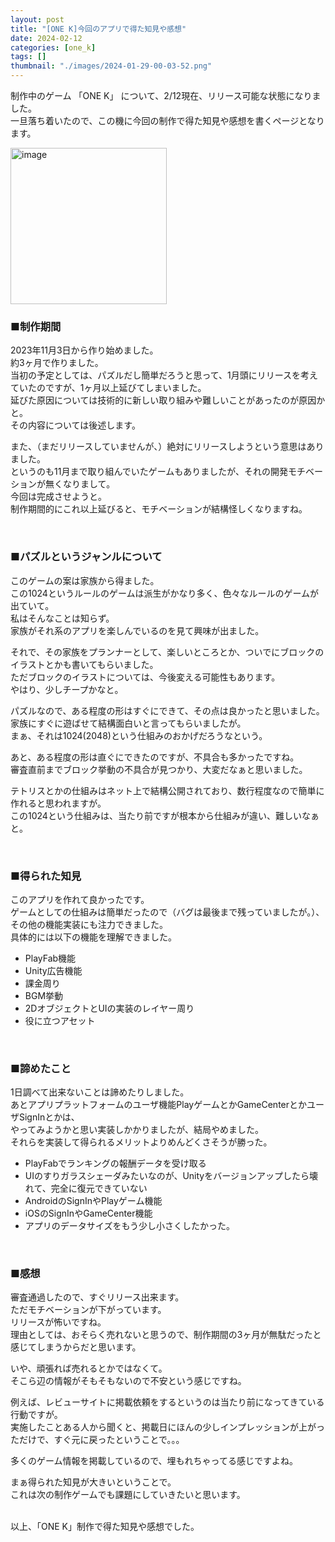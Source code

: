 ```yaml
---
layout: post
title: "[ONE K]今回のアプリで得た知見や感想"
date: 2024-02-12
categories: [one_k]
tags: []
thumbnail: "./images/2024-01-29-00-03-52.png"
---
```


制作中のゲーム
「ONE K」
について、2/12現在、リリース可能な状態になりました。  
一旦落ち着いたので、この機に今回の制作で得た知見や感想を書くページとなります。  
  
<img src="{{ './images/2024-01-29-00-03-52.png' }}" alt="image" width="250" class="center-image"/>
  
<br>

### ■制作期間
2023年11月3日から作り始めました。  
約3ヶ月で作りました。  
当初の予定としては、パズルだし簡単だろうと思って、1月頭にリリースを考えていたのですが、1ヶ月以上延びてしまいました。  
延びた原因については技術的に新しい取り組みや難しいことがあったのが原因かと。  
その内容については後述します。  
  
また、（まだリリースしていませんが、）絶対にリリースしようという意思はありました。  
というのも11月まで取り組んでいたゲームもありましたが、それの開発モチベーションが無くなりまして。  
今回は完成させようと。  
制作期間的にこれ以上延びると、モチベーションが結構怪しくなりますね。  
  
<br>
  
### ■パズルというジャンルについて
このゲームの案は家族から得ました。  
この1024というルールのゲームは派生がかなり多く、色々なルールのゲームが出ていて。  
私はそんなことは知らず。  
家族がそれ系のアプリを楽しんでいるのを見て興味が出ました。  
  
それで、その家族をプランナーとして、楽しいところとか、ついでにブロックのイラストとかも書いてもらいました。  
ただブロックのイラストについては、今後変える可能性もあります。    
やはり、少しチープかなと。  
  
パズルなので、ある程度の形はすぐにできて、その点は良かったと思いました。  
家族にすぐに遊ばせて結構面白いと言ってもらいましたが。  
まぁ、それは1024(2048)という仕組みのおかげだろうなという。  
  
あと、ある程度の形は直ぐにできたのですが、不具合も多かったですね。  
審査直前までブロック挙動の不具合が見つかり、大変だなぁと思いました。  
  
テトリスとかの仕組みはネット上で結構公開されており、数行程度なので簡単に作れると思われますが。  
この1024という仕組みは、当たり前ですが根本から仕組みが違い、難しいなぁと。  
  
<br>
  
### ■得られた知見
このアプリを作れて良かったです。  
ゲームとしての仕組みは簡単だったので（バグは最後まで残っていましたが。）、その他の機能実装にも注力できました。  
具体的には以下の機能を理解できました。  
- PlayFab機能
- Unity広告機能
- 課金周り
- BGM挙動
- 2DオブジェクトとUIの実装のレイヤー周り
- 役に立つアセット
  
<br>
  
### ■諦めたこと
1日調べて出来ないことは諦めたりしました。  
あとアプリプラットフォームのユーザ機能PlayゲームとかGameCenterとかユーザSignInとかは、  
やってみようかと思い実装しかかりましたが、結局やめました。  
それらを実装して得られるメリットよりめんどくさそうが勝った。  
- PlayFabでランキングの報酬データを受け取る
- UIのすりガラスシェーダみたいなのが、Unityをバージョンアップしたら壊れて、完全に復元できていない
- AndroidのSignInやPlayゲーム機能
- iOSのSignInやGameCenter機能
- アプリのデータサイズをもう少し小さくしたかった。  
  
<br>
  
### ■感想
審査通過したので、すぐリリース出来ます。  
ただモチベーションが下がっています。  
リリースが怖いですね。  
理由としては、おそらく売れないと思うので、制作期間の3ヶ月が無駄だったと感じてしまうからだと思います。  
  
いや、頑張れば売れるとかではなくて。  
そこら辺の情報がそもそもないので不安という感じですね。  
  
例えば、レビューサイトに掲載依頼をするというのは当たり前になってきている行動ですが。  
実施したことある人から聞くと、掲載日にほんの少しインプレッションが上がっただけで、すぐ元に戻ったということで。。。  
  
多くのゲーム情報を掲載しているので、埋もれちゃってる感じですよね。  
  
まぁ得られた知見が大きいということで。  
これは次の制作ゲームでも課題にしていきたいと思います。  
  


  
<br>
以上、「ONE K」制作で得た知見や感想でした。  

  
